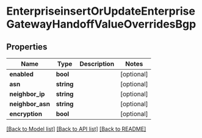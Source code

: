 # EnterpriseinsertOrUpdateEnterpriseGatewayHandoffValueOverridesBgp

## Properties
Name | Type | Description | Notes
------------ | ------------- | ------------- | -------------
**enabled** | **bool** |  | [optional] 
**asn** | **string** |  | [optional] 
**neighbor_ip** | **string** |  | [optional] 
**neighbor_asn** | **string** |  | [optional] 
**encryption** | **bool** |  | [optional] 

[[Back to Model list]](../README.md#documentation-for-models) [[Back to API list]](../README.md#documentation-for-api-endpoints) [[Back to README]](../README.md)



